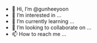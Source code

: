 - 👋 Hi, I’m @gunheeyoon
- 👀 I’m interested in ...
- 🌱 I’m currently learning ...
- 💞️ I’m looking to collaborate on ...
- 📫 How to reach me ...

<!---
gunheeyoon/gunheeyoon is a ✨ special ✨ repository because its `README.md` (this file) appears on your GitHub profile.
You can click the Preview link to take a look at your changes.
--->

